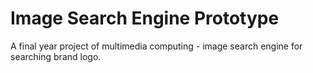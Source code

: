 # Image Search Engine Prototype
A final year project of multimedia computing - image search engine for searching brand logo.
